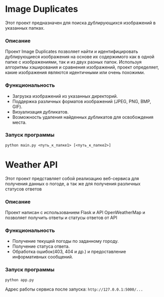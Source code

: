 # **Image Duplicates**
Этот проект предназначен для поиска дублирующихся изображений в указанных папках.

### Описание
Проект Image Duplicates позволяет найти и идентифицировать дублирующиеся изображения на основе их содержимого как в одной папке с изображениями, так и из двух разных
папок. Используя алгоритмы хэширования и сравнения изображений, проект определяет, какие изображения являются идентичными или очень похожими.

### Функциональность
- Загрузка изображений из указанных директорий.
- Поддержка различных форматов изображений (JPEG, PNG, BMP, GIF).
- Визуализация дубликатов.
- Возможность удаления найденных дубликатов для освобождения места.

### Запуск программы

```
python main.py <путь_к_папке1> [<путь_к_папке2>]

```

# **Weather API**
Этот проект представляет собой реализацию веб-сервиса для получения данных о погоде, а так же для получения различных статусов ответов

### Описание
Проект написан с использованием Flask и API OpenWeatherMap и позволяет получить ответы и статусы ответов от API

### Функциональность
- Получение текущей погоды по заданному городу.
- Получение статуса ответа.
- Обработка ошибок(403, 404 и др.) и предоставление информативных сообщений.

### Запуск программы

```
python app.py

```
Адрес работы сервиса после запуска: ``http://127.0.0.1:5000/...``

